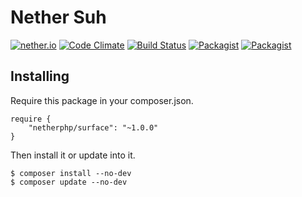 # Nether Suh

[![nether.io](https://img.shields.io/badge/nether-surface-C661D2.svg)](http://nether.io/) [![Code Climate](https://codeclimate.com/github/netherphp/surface/badges/gpa.svg)](https://codeclimate.com/github/netherphp/surface) [![Build Status](https://travis-ci.org/netherphp/surface.svg)](https://travis-ci.org/netherphp/surface)  [![Packagist](https://img.shields.io/packagist/v/netherphp/surface.svg)](https://packagist.org/packages/netherphp/surface) [![Packagist](https://img.shields.io/packagist/dt/netherphp/surface.svg)](https://packagist.org/packages/netherphp/surface)

## Installing
Require this package in your composer.json.

	require {
		"netherphp/surface": "~1.0.0"
	}

Then install it or update into it.

	$ composer install --no-dev
	$ composer update --no-dev

